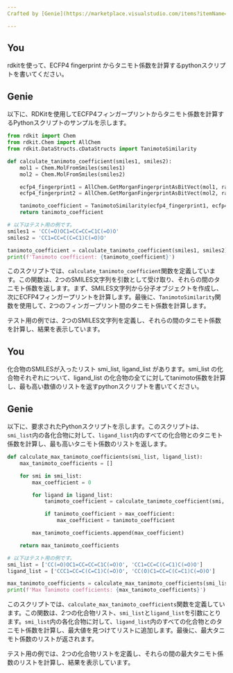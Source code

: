 ```yaml
---
Crafted by [Genie](https://marketplace.visualstudio.com/items?itemName=genieai.chatgpt-vscode)

---
```


## You

rdkitを使って、ECFP4 fingerprint からタニモト係数を計算するpythonスクリプトを書いてください。

## Genie

以下に、RDKitを使用してECFP4フィンガープリントからタニモト係数を計算するPythonスクリプトのサンプルを示します。

```python
from rdkit import Chem
from rdkit.Chem import AllChem
from rdkit.DataStructs.cDataStructs import TanimotoSimilarity

def calculate_tanimoto_coefficient(smiles1, smiles2):
    mol1 = Chem.MolFromSmiles(smiles1)
    mol2 = Chem.MolFromSmiles(smiles2)

    ecfp4_fingerprint1 = AllChem.GetMorganFingerprintAsBitVect(mol1, radius=2, nBits=1024)
    ecfp4_fingerprint2 = AllChem.GetMorganFingerprintAsBitVect(mol2, radius=2, nBits=1024)

    tanimoto_coefficient = TanimotoSimilarity(ecfp4_fingerprint1, ecfp4_fingerprint2)
    return tanimoto_coefficient

# 以下はテスト用の例です。
smiles1 = 'CC(=O)OC1=CC=CC=C1C(=O)O'
smiles2 = 'CC1=CC=C(C=C1)C(=O)O'

tanimoto_coefficient = calculate_tanimoto_coefficient(smiles1, smiles2)
print(f'Tanimoto coefficient: {tanimoto_coefficient}')
```

このスクリプトでは、`calculate_tanimoto_coefficient`関数を定義しています。この関数は、2つのSMILES文字列を引数として受け取り、それらの間のタニモト係数を返します。まず、SMILES文字列から分子オブジェクトを作成し、次にECFP4フィンガープリントを計算します。最後に、`TanimotoSimilarity`関数を使用して、2つのフィンガープリント間のタニモト係数を計算します。

テスト用の例では、2つのSMILES文字列を定義し、それらの間のタニモト係数を計算し、結果を表示しています。

## You

化合物のSMILESが入ったリスト smi_list, ligand_list があります。smi_list の化合物それぞれについて、ligand_list の化合物の全てに対してtanimoto係数を計算し、最も高い数値のリストを返すpythonスクリプトを書いてください。

## Genie

以下に、要求されたPythonスクリプトを示します。このスクリプトは、`smi_list`内の各化合物に対して、`ligand_list`内のすべての化合物とのタニモト係数を計算し、最も高いタニモト係数のリストを返します。

```python
def calculate_max_tanimoto_coefficients(smi_list, ligand_list):
    max_tanimoto_coefficients = []

    for smi in smi_list:
        max_coefficient = 0

        for ligand in ligand_list:
            tanimoto_coefficient = calculate_tanimoto_coefficient(smi, ligand)

            if tanimoto_coefficient > max_coefficient:
                max_coefficient = tanimoto_coefficient

        max_tanimoto_coefficients.append(max_coefficient)

    return max_tanimoto_coefficients

# 以下はテスト用の例です。
smi_list = ['CC(=O)OC1=CC=CC=C1C(=O)O', 'CC1=CC=C(C=C1)C(=O)O']
ligand_list = ['CCC1=CC=C(C=C1)C(=O)O', 'CC(O)C1=CC=C(C=C1)C(=O)O']

max_tanimoto_coefficients = calculate_max_tanimoto_coefficients(smi_list, ligand_list)
print(f'Max Tanimoto coefficients: {max_tanimoto_coefficients}')
```

このスクリプトでは、`calculate_max_tanimoto_coefficients`関数を定義しています。この関数は、2つの化合物リスト、`smi_list`と`ligand_list`を引数にとります。`smi_list`内の各化合物に対して、`ligand_list`内のすべての化合物とのタニモト係数を計算し、最大値を見つけてリストに追加します。最後に、最大タニモト係数のリストが返されます。

テスト用の例では、2つの化合物リストを定義し、それらの間の最大タニモト係数のリストを計算し、結果を表示しています。
